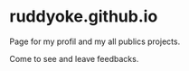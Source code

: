 ruddyoke.github.io
==================

Page for my profil and my all publics projects.

Come to see and leave feedbacks.
